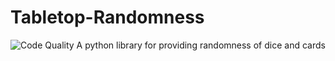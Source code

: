 # Tabletop-Randomness
![Code Quality](https://github.com/Kairosite/Tabletop-Randomness/workflows/Code%20Quality/badge.svg)
A python library for providing randomness of dice and cards
